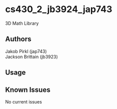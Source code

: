 # cs430_2_jb3924_jap743
3D Math Library  
## Authors
Jakob Pirkl (jap743)  
Jackson Brittain (jb3923)  

## Usage

## Known Issues
No current issues 
